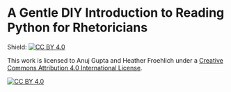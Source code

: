 # A Gentle DIY Introduction to Reading Python for Rhetoricians


Shield: [![CC BY 4.0][cc-by-shield]][cc-by]

This work is licensed to Anuj Gupta and Heather Froehlich under a
[Creative Commons Attribution 4.0 International License][cc-by].

[![CC BY 4.0][cc-by-image]][cc-by]

[cc-by]: http://creativecommons.org/licenses/by/4.0/
[cc-by-image]: https://i.creativecommons.org/l/by/4.0/88x31.png
[cc-by-shield]: https://img.shields.io/badge/License-CC%20BY%204.0-lightgrey.svg 

